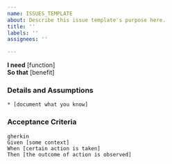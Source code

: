 ```yaml
---
name: ISSUES_TEMPLATE
about: Describe this issue template's purpose here.
title: ''
labels: ''
assignees: ''

---
```


**I need** [function]  
**So that** [benefit]  
      
### Details and Assumptions
    * [document what you know]      
### Acceptance Criteria     
    gherkin 
    Given [some context]
    When [certain action is taken]
    Then [the outcome of action is observed]
